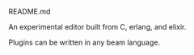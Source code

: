 README.md


An experimental editor built from C, erlang, and elixir. 

Plugins can be written in any beam language. 

